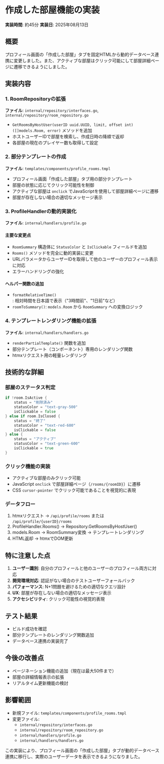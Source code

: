 # 作成した部屋機能の実装

**実装時間**: 約45分
**実装日**: 2025年08月13日

## 概要

プロフィール画面の「作成した部屋」タブを固定HTMLから動的データベース連携に変更しました。また、アクティブな部屋はクリック可能にして部屋詳細ページに遷移できるようにしました。

## 実装内容

### 1. RoomRepositoryの拡張

**ファイル**: `internal/repository/interfaces.go`, `internal/repository/room_repository.go`

- `GetRoomsByHostUser(userID uuid.UUID, limit, offset int) ([]models.Room, error)` メソッドを追加
- ホストユーザーIDで部屋を検索し、作成日時の降順で返却
- 各部屋の現在のプレイヤー数も取得して設定

### 2. 部分テンプレートの作成

**ファイル**: `templates/components/profile_rooms.tmpl`

- プロフィール画面「作成した部屋」タブ用の部分テンプレート
- 部屋の状態に応じてクリック可能性を制御
- アクティブな部屋は `onclick` でJavaScriptを使用して部屋詳細ページに遷移
- 部屋が存在しない場合の適切なメッセージ表示

### 3. ProfileHandlerの動的実装化

**ファイル**: `internal/handlers/profile.go`

#### 主要な変更点
- `RoomSummary` 構造体に `StatusColor` と `IsClickable` フィールドを追加
- `Rooms()` メソッドを完全に動的実装に変更
- URLパラメータからユーザーIDを取得して他のユーザーのプロフィール表示に対応
- エラーハンドリングの強化

#### ヘルパー関数の追加
- `formatRelativeTime()`: 相対時間を日本語で表示（"3時間前"、"1日前"など）
- `roomToSummary()`: `models.Room` から `RoomSummary` への変換ロジック

### 4. テンプレートレンダリング機能の拡張

**ファイル**: `internal/handlers/handlers.go`

- `renderPartialTemplate()` 関数を追加
- 部分テンプレート（コンポーネント）専用のレンダリング関数
- htmxリクエスト用の軽量レンダリング

## 技術的な詳細

### 部屋のステータス判定

```go
if !room.IsActive {
    status = "削除済み"
    statusColor = "text-gray-500"
    isClickable = false
} else if room.IsClosed {
    status = "終了" 
    statusColor = "text-red-600"
    isClickable = false
} else {
    status = "アクティブ"
    statusColor = "text-green-600"
    isClickable = true
}
```

### クリック機能の実装

- アクティブな部屋のみクリック可能
- JavaScript `onclick` で部屋詳細ページ（`/rooms/{roomID}`）に遷移
- CSS `cursor-pointer` でクリック可能であることを視覚的に表現

### データフロー

1. htmxリクエスト → `/api/profile/rooms` または `/api/profile/{userID}/rooms`
2. ProfileHandler.Rooms() → Repository.GetRoomsByHostUser()
3. models.Room → RoomSummary変換 → テンプレートレンダリング
4. HTML返却 → htmxでDOM更新

## 特に注意した点

1. **ユーザー識別**: 自分のプロフィールと他のユーザーのプロフィール両方に対応
2. **開発環境対応**: 認証がない場合のテストユーザーフォールバック
3. **パフォーマンス**: N+1問題を避けるための適切なクエリ設計
4. **UX**: 部屋が存在しない場合の適切なメッセージ表示
5. **アクセシビリティ**: クリック可能性の視覚的表現

## テスト結果

- ビルド成功を確認
- 部分テンプレートのレンダリング関数追加
- データベース連携の実装完了

## 今後の改善点

- ページネーション機能の追加（現在は最大50件まで）
- 部屋の詳細情報表示の拡張
- リアルタイム更新機能の検討

## 影響範囲

- 新規ファイル: `templates/components/profile_rooms.tmpl`
- 変更ファイル: 
  - `internal/repository/interfaces.go`
  - `internal/repository/room_repository.go`
  - `internal/handlers/profile.go`
  - `internal/handlers/handlers.go`

この実装により、プロフィール画面の「作成した部屋」タブが動的データベース連携に移行し、実際のユーザーデータを表示できるようになりました。